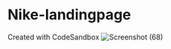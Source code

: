 # Nike-landingpage
Created with CodeSandbox
![Screenshot (68)](https://github.com/ritika789/Nike-landingpage/assets/83690198/095a746a-842c-40bb-bfc0-a1520022cd43)
